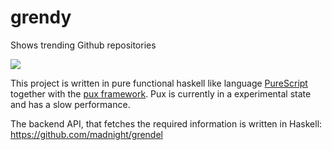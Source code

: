 # grendy
Shows trending Github repositories

![](https://i.imgur.com/V7IjvFD.png)

This project is written in pure functional haskell like language [PureScript](http://try.purescript.org/) together with the [pux framework]( https://github.com/alexmingoia/purescript-pux).
Pux is currently in a experimental state and has a slow performance.

The backend API, that fetches the required information is written in Haskell: https://github.com/madnight/grendel
